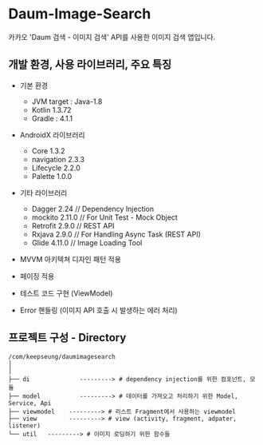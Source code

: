 # Daum-Image-Search
카카오 'Daum 검색 - 이미지 검색' API를 사용한 이미지 검색 앱입니다.

## 개발 환경, 사용 라이브러리, 주요 특징
  * 기본 환경
    * JVM target : Java-1.8
    * Kotlin 1.3.72
    * Gradle : 4.1.1
  
  * AndroidX 라이브러리
    * Core 1.3.2
    * navigation 2.3.3
    * Lifecycle 2.2.0
    * Palette 1.0.0
 

  * 기타 라이브러리
    * Dagger 2.24     // Dependency Injection
    * mockito 2.11.0  // For Unit Test - Mock Object 
    * Retrofit 2.9.0    // REST API 
    * Rxjava 2.9.0    // For Handling Async Task (REST API)
    * Glide 4.11.0      // Image Loading Tool
   
  * MVVM 아키텍쳐 디자인 패턴 적용
  * 페이징 적용
  * 테스트 코드 구현 (ViewModel)
  * Error 핸들링 (이미지 API 호출 시 발생하는 에러 처리)
  
## 프로젝트 구성 - Directory 

```
/com/keepseung/daumimagesearch
│
│
├── di              ---------> # dependency injection를 위한 컴포넌트, 모듈
├── model           ---------> # 데이터를 가져오고 처리하기 위한 Model, Service, Api
├── viewmodel    ---------> # 리스트 Fragment에서 사용하는 viewmodel 
├── view         ---------> # view (activity, fragment, adpater, listener)
└── util   ---------> # 이미지 로딩하기 위한 함수들
```
